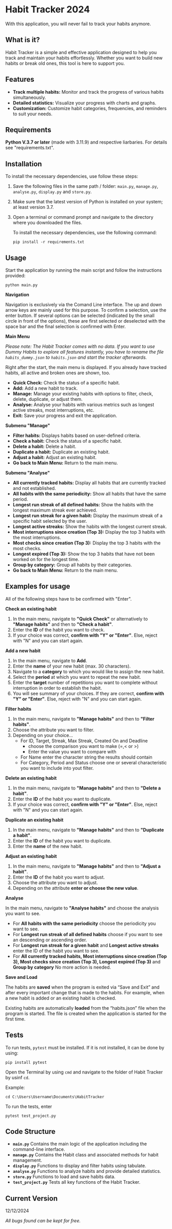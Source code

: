 # Habit Tracker 2024

With this application, you will never fail to track your habits anymore.

## What is it?

Habit Tracker is a simple and effective application designed to help you track and maintain your habits effortlessly. Whether you want to build new habits or break old ones, this tool is here to support you.

## Features

- **Track multiple habits:** Monitor and track the progress of various habits simultaneously.
- **Detailed statistics:** Visualize your progress with charts and graphs.
- **Customization:** Customize habit categories, frequencies, and reminders to suit your needs.

## Requirements 
**Python V.3.7 or later** (made with 3.11.9) and respective liarbaries. For details see "requirements.txt".

## Installation

To install the necessary dependencies, use follow these steps:

1. Save the following files in the same path / folder: `main.py`, `manage.py`, `analyse.py`, `display.py` and `store.py`.
2. Make sure that the latest version of Python is installed on your system; at least version 3.7.
3. Open a terminal or command prompt and navigate to the directory where you downloaded the files.

    To install the necessary dependencies, use the following command:

    ```shell
    pip install -r requirements.txt
    ```

## Usage
Start the application by running the main script and follow the instructions provided:
```shell
python main.py
```
**Navigation**

Navigation is exclusively via the Comand Line interface. The up and down arrow keys are mainly used for this purpose. To confirm a selection, use the enter button. If several options can be selected (indicated by the small circle in front of the options), these are first selected or deselected with the space bar and the final selection is confirmed with Enter.

**Main Menu**

*Please note: The Habit Tracker comes with no data. If you want to use Dummy Habits to explore all features instantly, you have to rename the file `habits_dummy.json` to `habits.json` and start the tracker afterwards.*

Right after the start, the main menu is displayed. If you already have tracked habits, all active and broken ones are shown, too.

- **Quick Check:** Check the status of a specific habit.
- **Add:** Add a new habit to track.
- **Manage:** Manage your existing habits with options to filter, check, delete, duplicate, or adjust them.
- **Analyse:** Analyse your habits with various metrics such as longest active streaks, most interruptions, etc.
- **Exit:** Save your progress and exit the application.

**Submenu "Manage"**
- **Filter habits:** Displays habits based on user-defined criteria.
- **Check a habit:** Check the status of a specific habit.
- **Delete a habit:** Delete a habit. 
- **Duplicate a habit:** Duplicate an existing habit.
- **Adjust a habit:** Adjust an existing habit.
- **Go back to Main Menu:** Return to the main menu.

**Submenu "Analyse"**
- **All currently tracked habits:** Display all habits that are currently tracked and not established.
- **All habits with the same periodicity:** Show all habits that have the same period.
- **Longest run streak of all defined habits:** Show the habits with the longest maximum streak ever achieved.
- **Longest run streak for a given habit:** Display the maximum streak of a specific habit selected by the user.
- **Longest active streaks:** Show the habits with the longest current streak.
- **Most interruptions since creation (Top 3):** Display the top 3 habits with the most interruptions.
- **Most checks since creation (Top 3):** Display the top 3 habits with the most checks.
- **Longest expired (Top 3):** Show the top 3 habits that have not been worked on for the longest time.
- **Group by category:** Group all habits by their categories.
- **Go back to Main Menu:** Return to the main menu.

## Examples for usage
All of the following steps have to be confirmed with "Enter".

**Check an existing habit**
1. In the main menu, navigate to **"Quick Check"** or alternatively to **"Manage habits"** and then to **"Check a habit"**.
2. Enter the **ID** of the habit you want to check.
3. If your choice was correct, **confirm with "Y" or "Enter"**. Else, reject with "N" and you can start again. 

**Add a new habit**
1. In the main menu, navigate to **Add**.
2. Enter the **name** of your new habit (max. 30 characters).
3. Navigate to a **category** to which you would like to assign the new habit.
4. Select the **period** at which you want to repeat the new habit.
5. Enter the **target** number of repetitions you want to complete without interruption in order to establish the habit.
6. You will see summary of your choices. If they are correct, **confirm with "Y" or "Enter"**. Else, reject with "N" and you can start again. 

**Filter habits**
1. In the main menu, navigate to **"Manage habits"** and then to **"Filter habits"**.
2. Choose the attribute you want to filter.
3. Depending on your choice...
    - For ID, Target, Streak, Max Streak, Created On and Deadline 
        -   choose the comparison you want to make (=,< or >)
        - Enter the value you want to compare with
    - For Name enter the character string the results should contain
    - For Category, Period and Status choose one or several characteristic you want to include into yout filter.

**Delete an existing habit**
1. In the main menu, navigate to **"Manage habits"** and then to **"Delete a habit"**.
2. Enter the **ID** of the habit you want to duplicate.
3. If your choice was correct, **confirm with "Y" or "Enter"**. Else, reject with "N" and you can start again. 

**Duplicate an existing habit**
1. In the main menu, navigate to **"Manage habits"** and then to **"Duplicate a habit"**.
2. Enter the **ID** of the habit you want to duplicate.
3. Enter the **name** of the new habit.

**Adjust an existing habit**
1. In the main menu, navigate to **"Manage habits"** and then to **"Adjust a habit"**.
2. Enter the **ID** of the habit you want to adjust.
3. Choose the attribute you want to adjust.
4. Depending on the attribute **enter or choose the new value**.

**Analyse**

In the main menu, navigate to **"Analyse habits"** and choose the analysis you want to see.
- For **All habits with the same periodicity** choose the periodicity you want to see.
- For **Longest run streak of all defined habits** choose if you want to see an descending or ascending order. 
- For **Longest run streak for a given habit** and **Longest active streaks**  enter the ID of the habit you want to see.
- For **All currently tracked habits, Most interruptions since creation (Top 3), Most checks since creation (Top 3), Longest expired (Top 3)** and **Group by category** No more action is needed.

**Save and Load**

The habits are **saved** when the program is exited via “Save and Exit” and after every important change that is made to the habits. For example, when a new habit is added or an existing habit is checked.

Existing habits are automatically **loaded** from the “habits.json” file when the program is started. The file is created when the application is started for the first time.


## Tests
To run tests, `pytest` must be installed. If it is not installed, it can be done by using:
```shell
pip install pytest
```
Open the Terminal by using `cmd` and navigate to the folder of Habit Tracker by usinf `cd`. 

Example:
```shell
cd C:\Users\Username\Documents\HabitTracker
```
To run the tests, enter 
```shell
pytest test_project.py
```

## Code Structure
- **`main.py`** Contains the main logic of the application including the command-line interface.
- **`manage.py`** Contains the Habit class and associated methods for habit management.
- **`display.py`** Functions to display and filter habits using tabulate.
- **`analyse.py`** Functions to analyze habits and provide detailed statistics.
- **`store.py`** Functions to load and save habits data.
- **`test_project.py`** Tests all key functions of the Habit Tracker.

## Current Version
12/12/2024

*All bugs found can be kept for free.*